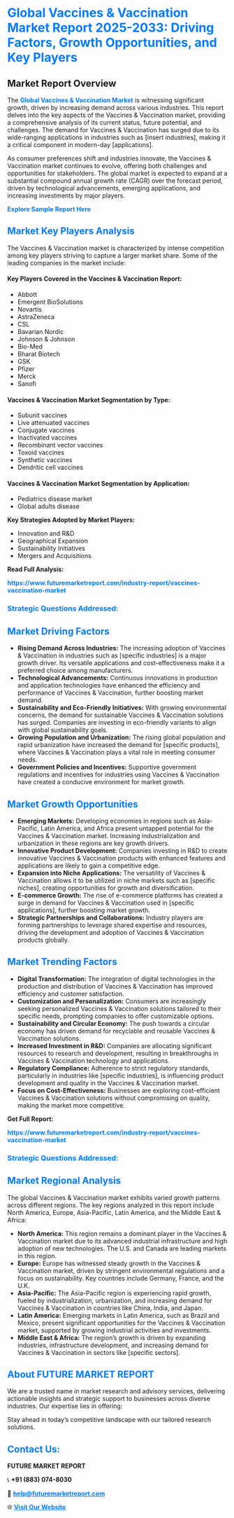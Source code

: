 <h1 style="color: #007BFF;">Global Vaccines & Vaccination Market Report 2025-2033: Driving Factors, Growth Opportunities, and Key Players</h1>

<section id="overview">
<h2>Market Report Overview</h2>
<p>The <a href="https://www.futuremarketreport.com/industry-report/vaccines-vaccination-market" style="color: #007BFF; text-decoration: none;"><strong>Global Vaccines & Vaccination Market</strong></a> is witnessing significant growth, driven by increasing demand across various industries. This report delves into the key aspects of the Vaccines & Vaccination market, providing a comprehensive analysis of its current status, future potential, and challenges. The demand for Vaccines & Vaccination has surged due to its wide-ranging applications in industries such as [insert industries], making it a critical component in modern-day [applications].</p>
<p>As consumer preferences shift and industries innovate, the Vaccines & Vaccination market continues to evolve, offering both challenges and opportunities for stakeholders. The global market is expected to expand at a substantial compound annual growth rate (CAGR) over the forecast period, driven by technological advancements, emerging applications, and increasing investments by major players.</p>
</section>

<section id="overview">
<p><a href="https://www.futuremarketreport.com/request-sample/reportId=82757" style="color: #007BFF; text-decoration: none;"><strong>Explore Sample Report Here</strong></a></p>
</section>

<section id="key-players">
<h2 style="color: #007BFF;">Market Key Players Analysis</h2>
<p>The Vaccines & Vaccination market is characterized by intense competition among key players striving to capture a larger market share. Some of the leading companies in the market include:</p>
<h4>Key Players Covered in the Vaccines & Vaccination Report:</h4>
<ul><li>Abbott</li><li>Emergent BioSolutions</li><li>Novartis</li><li>AstraZeneca</li><li>CSL</li><li>Bavarian Nordic</li><li>Johnson &amp; Johnson</li><li>Bio-Med</li><li>Bharat Biotech</li><li>GSK</li><li>Pfizer</li><li>Merck</li><li>Sanofi</li></ul>
<h4>Vaccines & Vaccination Market Segmentation by Type:</h4>
<ul><li>Subunit vaccines</li><li>Live attenuated vaccines</li><li>Conjugate vaccines</li><li>Inactivated vaccines</li><li>Recombinant vector vaccines</li><li>Toxoid vaccines</li><li>Synthetic vaccines</li><li>Dendritic cell vaccines</li></ul>

<h4>Vaccines & Vaccination Market Segmentation by Application:</h4>
<ul><li>Pediatrics disease market</li><li>Global adults disease</li></ul>
<p><strong>Key Strategies Adopted by Market Players:</strong></p>
<ul>
<li>Innovation and R&D</li>
<li>Geographical Expansion</li>
<li>Sustainability Initiatives</li>
<li>Mergers and Acquisitions</li>
</ul>
</section>

<section>
<p><strong>Read Full Analysis: </strong></p><a href="https://www.futuremarketreport.com/industry-report/vaccines-vaccination-market" style="color: #007BFF; text-decoration: none;"><strong>https://www.futuremarketreport.com/industry-report/vaccines-vaccination-market</strong></a>
<h3 style="color: #007BFF;">Strategic Questions Addressed:</h3>
</section>

<section id="driving-factors">
<h2 style="color: #007BFF;">Market Driving Factors</h2>
<ul>
<li><strong>Rising Demand Across Industries:</strong> The increasing adoption of Vaccines & Vaccination in industries such as [specific industries] is a major growth driver. Its versatile applications and cost-effectiveness make it a preferred choice among manufacturers.</li>
<li><strong>Technological Advancements:</strong> Continuous innovations in production and application technologies have enhanced the efficiency and performance of Vaccines & Vaccination, further boosting market demand.</li>
<li><strong>Sustainability and Eco-Friendly Initiatives:</strong> With growing environmental concerns, the demand for sustainable Vaccines & Vaccination solutions has surged. Companies are investing in eco-friendly variants to align with global sustainability goals.</li>
<li><strong>Growing Population and Urbanization:</strong> The rising global population and rapid urbanization have increased the demand for [specific products], where Vaccines & Vaccination plays a vital role in meeting consumer needs.</li>
<li><strong>Government Policies and Incentives:</strong> Supportive government regulations and incentives for industries using Vaccines & Vaccination have created a conducive environment for market growth.</li>
</ul>
</section>

<section id="growth-opportunities">
<h2 style="color: #007BFF;">Market Growth Opportunities</h2>
<ul>
<li><strong>Emerging Markets:</strong> Developing economies in regions such as Asia-Pacific, Latin America, and Africa present untapped potential for the Vaccines & Vaccination market. Increasing industrialization and urbanization in these regions are key growth drivers.</li>
<li><strong>Innovative Product Development:</strong> Companies investing in R&D to create innovative Vaccines & Vaccination products with enhanced features and applications are likely to gain a competitive edge.</li>
<li><strong>Expansion into Niche Applications:</strong> The versatility of Vaccines & Vaccination allows it to be utilized in niche markets such as [specific niches], creating opportunities for growth and diversification.</li>
<li><strong>E-commerce Growth:</strong> The rise of e-commerce platforms has created a surge in demand for Vaccines & Vaccination used in [specific applications], further boosting market growth.</li>
<li><strong>Strategic Partnerships and Collaborations:</strong> Industry players are forming partnerships to leverage shared expertise and resources, driving the development and adoption of Vaccines & Vaccination products globally.</li>
</ul>
</section>

<section id="trending-factors">
<h2 style="color: #007BFF;">Market Trending Factors</h2>
<ul>
<li><strong>Digital Transformation:</strong> The integration of digital technologies in the production and distribution of Vaccines & Vaccination has improved efficiency and customer satisfaction.</li>
<li><strong>Customization and Personalization:</strong> Consumers are increasingly seeking personalized Vaccines & Vaccination solutions tailored to their specific needs, prompting companies to offer customizable options.</li>
<li><strong>Sustainability and Circular Economy:</strong> The push towards a circular economy has driven demand for recyclable and reusable Vaccines & Vaccination solutions.</li>
<li><strong>Increased Investment in R&D:</strong> Companies are allocating significant resources to research and development, resulting in breakthroughs in Vaccines & Vaccination technology and applications.</li>
<li><strong>Regulatory Compliance:</strong> Adherence to strict regulatory standards, particularly in industries like [specific industries], is influencing product development and quality in the Vaccines & Vaccination market.</li>
<li><strong>Focus on Cost-Effectiveness:</strong> Businesses are exploring cost-efficient Vaccines & Vaccination solutions without compromising on quality, making the market more competitive.</li>
</ul>
</section>

<section>
<p><strong>Get Full Report: </strong></p><a href="https://www.futuremarketreport.com/industry-report/vaccines-vaccination-market" style="color: #007BFF; text-decoration: none;"><strong>https://www.futuremarketreport.com/industry-report/vaccines-vaccination-market</strong></a>
<h3 style="color: #007BFF;">Strategic Questions Addressed:</h3>
</section>


<section id="regional-analysis">
<h2 style="color: #007BFF;">Market Regional Analysis</h2>
<p>The global Vaccines & Vaccination market exhibits varied growth patterns across different regions. The key regions analyzed in this report include North America, Europe, Asia-Pacific, Latin America, and the Middle East & Africa:</p>
<ul>
<li><strong>North America:</strong> This region remains a dominant player in the Vaccines & Vaccination market due to its advanced industrial infrastructure and high adoption of new technologies. The U.S. and Canada are leading markets in this region.</li>
<li><strong>Europe:</strong> Europe has witnessed steady growth in the Vaccines & Vaccination market, driven by stringent environmental regulations and a focus on sustainability. Key countries include Germany, France, and the U.K.</li>
<li><strong>Asia-Pacific:</strong> The Asia-Pacific region is experiencing rapid growth, fueled by industrialization, urbanization, and increasing demand for Vaccines & Vaccination in countries like China, India, and Japan.</li>
<li><strong>Latin America:</strong> Emerging markets in Latin America, such as Brazil and Mexico, present significant opportunities for the Vaccines & Vaccination market, supported by growing industrial activities and investments.</li>
<li><strong>Middle East & Africa:</strong> The region’s growth is driven by expanding industries, infrastructure development, and increasing demand for Vaccines & Vaccination in sectors like [specific sectors].</li>
</ul>
</section>

<footer>
<h2 style="color: #007BFF;">About FUTURE MARKET REPORT</h2>
<p>We are a trusted name in market research and advisory services, delivering actionable insights and strategic support to businesses across diverse industries. Our expertise lies in offering:</p>

<p>Stay ahead in today’s competitive landscape with our tailored research solutions.</p>

<h2 style="color: #007BFF;">Contact Us:</h2>
<p><strong>FUTURE MARKET REPORT</strong></p>
<p>📞 <strong>+91 (883) 074-8030</strong></p>
<p>📧 <strong><a href="mailto:help@futuremarketreport.com" style="color: #007BFF;">help@futuremarketreport.com</a></strong></p>
<p>🌐 <strong><a href="https://www.futuremarketreport.com/" style="color: #007BFF;">Visit Our Website</a></strong></p>
</footer>